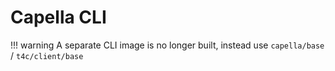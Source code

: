 <!--
 ~ SPDX-FileCopyrightText: Copyright DB Netz AG and the capella-collab-manager contributors
 ~ SPDX-License-Identifier: Apache-2.0
 -->

# Capella CLI

<!-- prettier-ignore -->
!!! warning
    A separate CLI image is no longer built, instead use `capella/base` / `t4c/client/base`
